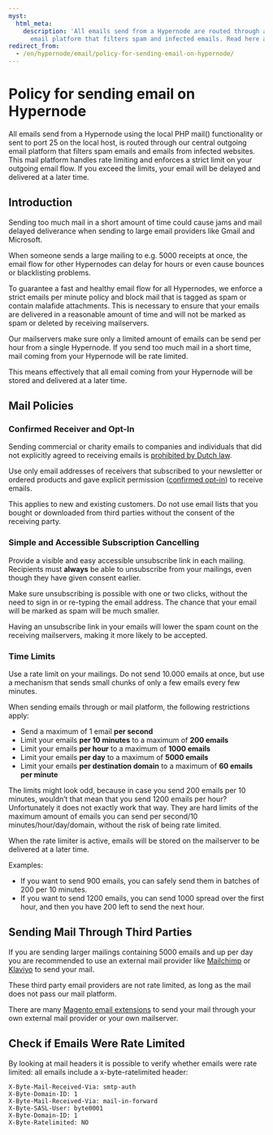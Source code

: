 ```yaml
---
myst:
  html_meta:
    description: 'All emails send from a Hypernode are routed through a central outgoing
      email platform that filters spam and infected emails. Read here about its policies. '
redirect_from:
  - /en/hypernode/email/policy-for-sending-email-on-hypernode/
---
```


<!-- source: https://support.hypernode.com/en/hypernode/email/policy-for-sending-email-on-hypernode/ -->

# Policy for sending email on Hypernode

All emails send from a Hypernode using the local PHP mail() functionality or sent to port 25 on the local host, is routed through our central outgoing email platform that filters spam emails and emails from infected websites. This mail platform handles rate limiting and enforces a strict limit on your outgoing email flow. If you exceed the limits, your email will be delayed and delivered at a later time.

## Introduction

Sending too much mail in a short amount of time could cause jams and mail delayed deliverance when sending to large email providers like Gmail and Microsoft.

When someone sends a large mailing to e.g. 5000 receipts at once, the email flow for other Hypernodes can delay for hours or even cause bounces or blacklisting problems.

To guarantee a fast and healthy email flow for all Hypernodes, we enforce a strict emails per minute policy and block mail that is tagged as spam or contain malafide attachments. This is necessary to ensure that your emails are delivered in a reasonable amount of time and will not be marked as spam or deleted by receiving mailservers.

Our mailservers make sure only a limited amount of emails can be send per hour from a single Hypernode. If you send too much mail in a short time, mail coming from your Hypernode will be rate limited.

This means effectively that all email coming from your Hypernode will be stored and delivered at a later time.

## Mail Policies

### Confirmed Receiver and Opt-In

Sending commercial or charity emails to companies and individuals that did not explicitly agreed to receiving emails is [prohibited by Dutch law](https://www.acm.nl/nl/onderwerpen/telecommunicatie/internet/spam/).

Use only email addresses of receivers that subscribed to your newsletter or ordered products and gave explicit permission ([confirmed opt-in](https://en.wikipedia.org/wiki/Closed-loop_authentication)) to receive emails.

This applies to new and existing customers. Do not use email lists that you bought or downloaded from third parties without the consent of the receiving party.

### Simple and Accessible Subscription Cancelling

Provide a visible and easy accessible unsubscribe link in each mailing. Recipients must **always** be able to unsubscribe from your mailings, even though they have given consent earlier.

Make sure unsubscribing is possible with one or two clicks, without the need to sign in or re-typing the email address. The chance that your email will be marked as spam will be much smaller.

Having an unsubscribe link in your emails will lower the spam count on the receiving mailservers, making it more likely to be accepted.

### Time Limits

Use a rate limit on your mailings. Do not send 10.000 emails at once, but use a mechanism that sends small chunks of only a few emails every few minutes.

When sending emails through or mail platform, the following restrictions apply:

- Send a maximum of 1 email **per second**
- Limit your emails **per 10 minutes** to a maximum of **200 emails**
- Limit your emails **per hour** to a maximum of **1000 emails**
- Limit your emails **per day** to a maximum of **5000 emails**
- Limit your emails **per destination domain** to a maximum of **60 emails per minute**

The limits might look odd, because in case you send 200 emails per 10 minutes, wouldn’t that mean that you send 1200 emails per hour? Unfortunately it does not exactly work that way. They are hard limits of the maximum amount of emails you can send per second/10 minutes/hour/day/domain, without the risk of being rate limited.

When the rate limiter is active, emails will be stored on the mailserver to be delivered at a later time.

Examples:

- If you want to send 900 emails, you can safely send them in batches of 200 per 10 minutes.
- If you want to send 1200 emails, you can send 1000 spread over the first hour, and then you have 200 left to send the next hour.

## Sending Mail Through Third Parties

If you are sending larger mailings containing 5000 emails and up per day you are recommended to use an external mail provider like [Mailchimp](https://mailchimp.com/) or [Klaviyo](https://www.klaviyo.com/) to send your mail.

These third party email providers are not rate limited, as long as the mail does not pass our mail platform.

There are many [Magento email extensions](https://www.magentocommerce.com/magento-connect/integrations/email-integration.html) to send your mail through your own external mail provider or your own mailserver.

## Check if Emails Were Rate Limited

By looking at mail headers it is possible to verify whether emails were rate limited: all emails include a x-byte-ratelimited header:

```nginx
X-Byte-Mail-Received-Via: smtp-auth
X-Byte-Domain-ID: 1
X-Byte-Mail-Received-Via: mail-in-forward
X-Byte-SASL-User: byte0001
X-Byte-Domain-ID: 1
X-Byte-Ratelimited: NO
```
